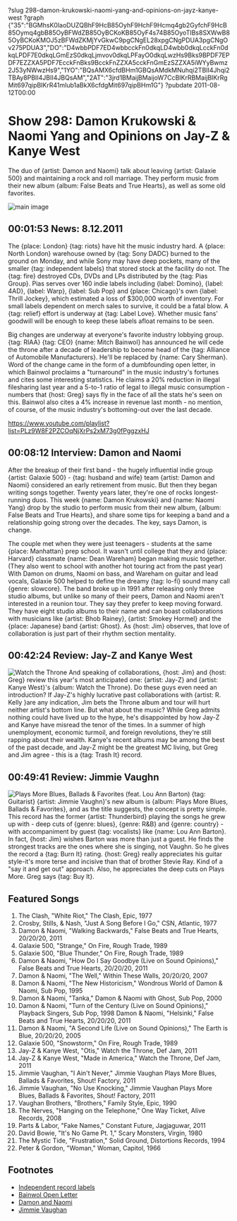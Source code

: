?slug 298-damon-krukowski-naomi-yang-and-opinions-on-jayz-kanye-west
?graph {"35":"BGMhsK0laoDUZQBhF9HcB85OyhF9HchF9Hcmq4gb2GyfchF9HcB85Oymq4gbB85OyBFWdZB85OyBCKoKB85OyF4s74B85OyoTIBs8SXWwB85OyBCKoKMOJ5zBFWdZKMjYvGkwC9pgCNgEL28xpgCNgPDUA3pgCNgOv275PDUA3","DO":"D4wbbPDF7ED4wbbcckFn0dkqLD4wbb0dkqLcckFn0dkqLPDF7E0dkqLGmEzS0dkqLjmvov0dkqLPFayO0dkqLwzHs9Bks9BPDF7EPDF7EZZXA5PDF7EcckFnBks9BcckFnZZXA5cckFnGmEzSZZXA5iWYyBwmz2J53yNWwzHs9","1YO":"BQsAMX6cfdBHm1GBQsAMdkMNuhqi2TBII4Jhqi2TBAy8PBII4JBII4JBQsAM","2AT":"3jrd1BMaijBMaijoW7CcBIKrRBMaijBIKrRgMit697qipBIKrR41mlub1aBkX6cfdgMit697qipBHm1G"}
?pubdate 2011-08-12T00:00

# Show 298: Damon Krukowski & Naomi Yang and Opinions on Jay-Z & Kanye West 
The duo of {artist: Damon and Naomi} talk about leaving {artist: Galaxie 500} and maintaining a rock and roll marriage. They perform music from their new album {album: False Beats and True Hearts}, as well as some old favorites.

![main image](//static.soundopinions.org/images/2011/damon_naomi.jpg)


## 00:01:53 News: 8.12.2011
The {place: London} {tag: riots} have hit the music industry hard. A {place: North London} warehouse owned by {tag: Sony DADC} burned to the ground on Monday, and while Sony may have deep pockets, many of the smaller {tag: independent labels} that stored stock at the facility do not. The {tag: fire} destroyed CDs, DVDs and LPs distributed by the {tag: Pias Group}. Pias serves over 160 indie labels including {label: Domino}, {label: 4AD}, {label: Warp}, {label: Sub Pop} and {place: Chicago}'s own {label: Thrill Jockey}, which estimated a loss of $300,000 worth of inventory. For small labels dependent on merch sales to survive, it could be a fatal blow. A {tag: relief} effort is underway at {tag: Label Love}. Whether music fans' goodwill will be enough to keep these labels afloat remains to be seen.

Big changes are underway at everyone's favorite industry lobbying group. {tag: RIAA} {tag: CEO} {name: Mitch Bainwol} has announced he will cede the throne after a decade of leadership to become head of the {tag: Alliance of Automobile Manufacturers}. He'll be replaced by {name: Cary Sherman}. Word of the change came in the form of a dumbfounding open letter, in which Bainwol proclaims a "turnaround" in the music industry's fortunes and cites some interesting statistics. He claims a 20% reduction in illegal filesharing last year and a 5-to-1 ratio of legal to illegal music consumption - numbers that {host: Greg} says fly in the face of all the stats he's seen on this. Bainwol also cites a 4% increase in revenue last month - no mention, of course, of the music industry's bottoming-out over the last decade.

https://www.youtube.com/playlist?list=PLz9W8F2PZCOqNjXrPs2xM73g0fPggzxHJ
## 00:08:12 Interview: Damon and Naomi
After the breakup of their first band - the hugely influential indie group {artist: Galaxie 500} - {tag: husband and wife} team {artist: Damon and Naomi} considered an early retirement from music. But then they began writing songs together. Twenty years later, they're one of rocks longest-running duos. This week {name: Damon Krukowski} and {name: Naomi Yang} drop by the studio to perform music from their new album, {album: False Beats and True Hearts}, and share some tips for keeping a band and a relationship going strong over the decades. The key, says Damon, is change.

The couple met when they were just teenagers - students at the same {place: Manhattan} prep school. It wasn't until college that they and {place: Harvard} classmate {name: Dean Wareham} began making music together. (They also went to school with another hot touring act from the past year) With Damon on drums, Naomi on bass, and Wareham on guitar and lead vocals, Galaxie 500 helped to define the dreamy {tag: lo-fi} sound many call {genre: slowcore}. The band broke up in 1991 after releasing only three studio albums, but unlike so many of their peers, Damon and Naomi aren't interested in a reunion tour. They say they prefer to keep moving forward. They have eight studio albums to their name and can boast collaborations with musicians like {artist: Bhob Rainey}, {artist: Smokey Hormel} and the {place: Japanese} band {artist: Ghost}. As {host: Jim} observes, that love of collaboration is just part of their rhythm section mentality.

## 00:42:24 Review: Jay-Z and Kanye West
![Watch the Throne](//static.soundopinions.org/assets/298/1YO0.jpg "112080/455392802")
And speaking of collaborations, {host: Jim} and {host: Greg} review this year's most anticipated one: {artist: Jay-Z} and {artist: Kanye West}'s {album: Watch the Throne}. Do these guys even need an introduction? If Jay-Z's highly lucrative past collaborations with {artist: R. Kelly }are any indication, Jim bets the Throne album and tour will hurt neither artist's bottom line. But what about the music? While Greg admits nothing could have lived up to the hype, he's disappointed by how Jay-Z and Kanye have misread the tenor of the times. In a summer of high unemployment, economic turmoil, and foreign revolutions, they're still rapping about their wealth. Kanye's recent albums may be among the best of the past decade, and Jay-Z might be the greatest MC living, but Greg and Jim agree - this is a {tag: Trash It} record.

## 00:49:41 Review: Jimmie Vaughn
![Plays More Blues, Ballads & Favorites (feat. Lou Ann Barton)](//static.soundopinions.org/assets/298/2AT0.jpg "485111/450617610")
{tag: Guitarist} {artist: Jimmie Vaughn}'s new album is {album: Plays More Blues, Ballads & Favorites}, and as the title suggests, the concept is pretty simple. This record has the former {artist: Thunderbird} playing the songs he grew up with - deep cuts of {genre: blues}, {genre: R&B} and {genre: country} - with accompaniment by guest {tag: vocalists} like {name: Lou Ann Barton}. In fact, {host: Jim} wishes Barton was more than just a guest. He finds the strongest tracks are the ones where she is singing, not Vaughn. So he gives the record a {tag: Burn It} rating. {host: Greg} really appreciates his guitar style-it's more terse and incisive than that of brother Stevie Ray. Kind of a "say it and get out" approach. Also, he appreciates the deep cuts on Plays More. Greg says {tag: Buy It}.



## Featured Songs
1. The Clash, "White Riot," The Clash, Epic, 1977
2. Crosby, Stills, & Nash, "Just A Song Before I Go," CSN, Atlantic, 1977
3. Damon & Naomi, "Walking Backwards," False Beats and True Hearts, 20/20/20, 2011
4. Galaxie 500, "Strange," On Fire, Rough Trade, 1989
5. Galaxie 500, "Blue Thunder," On Fire, Rough Trade, 1989
6. Damon & Naomi, "How Do I Say Goodbye (Live on Sound Opinions)," False Beats and True Hearts, 20/20/20, 2011
7. Damon & Naomi, "The Well," Within These Walls, 20/20/20, 2007
8. Damon & Naomi, "The New Historicism," Wondrous World of Damon & Naomi, Sub Pop, 1995
9. Damon & Naomi, "Tanka," Damon & Naomi with Ghost, Sub Pop, 2000
10. Damon & Naomi, "Turn of the Century (Live on Sound Opinions)," Playback Singers, Sub Pop, 1998 Damon & Naomi, "Helsinki," False Beats and True Hearts, 20/20/20, 2011
11. Damon & Naomi, "A Second Life (Live on Sound Opinions)," The Earth is Blue, 20/20/20, 2005
12. Galaxie 500, "Snowstorm," On Fire, Rough Trade, 1989
13. Jay-Z & Kanye West, "Otis," Watch the Throne, Def Jam, 2011
14. Jay-Z & Kanye West, "Made in America," Watch the Throne, Def Jam, 2011
15. Jimmie Vaughan, "I Ain't Never," Jimmie Vaughan Plays More Blues, Ballads & Favorites, Shout! Factory, 2011
16. Jimmie Vaughan, "No Use Knocking," Jimmie Vaughan Plays More Blues, Ballads & Favorites, Shout! Factory, 2011
17. Vaughan Brothers, "Brothers," Family Style, Epic, 1990
18. The Nerves, "Hanging on the Telephone," One Way Ticket, Alive Records, 2008
19. Parts & Labor, "Fake Names," Constant Future, Jagjaguwar, 2011
20. David Bowie, "It's No Game Pt. 1," Scary Monsters, Virgin, 1980
21. The Mystic Tide, "Frustration," Solid Ground, Distortions Records, 1994
22. Peter & Gordon, "Woman," Woman, Capitol, 1966


## Footnotes
- [Independent record labels](http://www.theguardian.com/music/2011/aug/09/independent-record-labels-stock-london-riots/print)
- [Bainwol Open Letter](http://www.hypebot.com/hypebot/2011/08/riaa-chief-mitch-bainwol-sends-a-goodbye-letter-to-the-music-industry-full-text.html)
- [Damon and Naomi](http://damonandnaomi.com/)
- [Jimmie Vaughan](http://www.jimmievaughan.com/)
